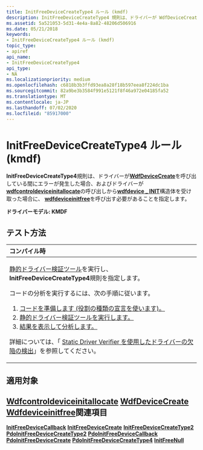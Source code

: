 ```yaml
---
title: InitFreeDeviceCreateType4 ルール (kmdf)
description: InitFreeDeviceCreateType4 規則は、ドライバーが WdfDeviceCreate を呼び出している間にエラーが発生した場合、およびドライバーが \_ WdfControlDeviceInitAllocate の呼び出しから wdfdevice INIT 構造体を受け取った場合に、WdfDeviceInitFree を呼び出す必要があることを指定します。
ms.assetid: 5a521053-5d31-4e4a-8a82-48206d506916
ms.date: 05/21/2018
keywords:
- InitFreeDeviceCreateType4 ルール (kmdf)
topic_type:
- apiref
api_name:
- InitFreeDeviceCreateType4
api_type:
- NA
ms.localizationpriority: medium
ms.openlocfilehash: c6818b3b3ffd93ea8a28f18b597eea8f224dc1ba
ms.sourcegitcommit: 82a9be3b3584f991e5121f8f46a972e04185fa52
ms.translationtype: MT
ms.contentlocale: ja-JP
ms.lasthandoff: 07/02/2020
ms.locfileid: "85917000"
---
```

# <a name="initfreedevicecreatetype4-rule-kmdf"></a>InitFreeDeviceCreateType4 ルール (kmdf)


**InitFreeDeviceCreateType4**規則は、ドライバーが[**WdfDeviceCreate**](https://docs.microsoft.com/windows-hardware/drivers/ddi/wdfdevice/nf-wdfdevice-wdfdevicecreate)を呼び出している間にエラーが発生した場合、およびドライバーが[**wdfcontroldeviceinitallocate**](https://docs.microsoft.com/windows-hardware/drivers/ddi/wdfcontrol/nf-wdfcontrol-wdfcontroldeviceinitallocate)の呼び出しから[**wdfdevice \_ INIT**](https://docs.microsoft.com/windows-hardware/drivers/wdf/wdfdevice_init)構造体を受け取った場合に、 [**wdfdeviceinitfree**](https://docs.microsoft.com/windows-hardware/drivers/ddi/wdfdevice/nf-wdfdevice-wdfdeviceinitfree)を呼び出す必要があることを指定します。

**ドライバーモデル: KMDF**

<a name="how-to-test"></a>テスト方法
-----------

<table>
<colgroup>
<col width="100%" />
</colgroup>
<thead>
<tr class="header">
<th align="left">コンパイル時</th>
</tr>
</thead>
<tbody>
<tr class="odd">
<td align="left"><p><a href="https://docs.microsoft.com/windows-hardware/drivers/devtest/static-driver-verifier" data-raw-source="[Static Driver Verifier](https://docs.microsoft.com/windows-hardware/drivers/devtest/static-driver-verifier)">静的ドライバー検証ツール</a>を実行し、 <strong>InitFreeDeviceCreateType4</strong>規則を指定します。</p>
コードの分析を実行するには、次の手順に従います。
<ol>
<li><a href="https://docs.microsoft.com/windows-hardware/drivers/devtest/using-static-driver-verifier-to-find-defects-in-drivers#preparing-your-source-code" data-raw-source="[Prepare your code (use role type declarations).](https://docs.microsoft.com/windows-hardware/drivers/devtest/using-static-driver-verifier-to-find-defects-in-drivers#preparing-your-source-code)">コードを準備します (役割の種類の宣言を使います)。</a></li>
<li><a href="https://docs.microsoft.com/windows-hardware/drivers/devtest/using-static-driver-verifier-to-find-defects-in-drivers#running-static-driver-verifier" data-raw-source="[Run Static Driver Verifier.](https://docs.microsoft.com/windows-hardware/drivers/devtest/using-static-driver-verifier-to-find-defects-in-drivers#running-static-driver-verifier)">静的ドライバー検証ツールを実行します。</a></li>
<li><a href="https://docs.microsoft.com/windows-hardware/drivers/devtest/using-static-driver-verifier-to-find-defects-in-drivers#viewing-and-analyzing-the-results" data-raw-source="[View and analyze the results.](https://docs.microsoft.com/windows-hardware/drivers/devtest/using-static-driver-verifier-to-find-defects-in-drivers#viewing-and-analyzing-the-results)">結果を表示して分析します。</a></li>
</ol>
<p>詳細については、「 <a href="https://docs.microsoft.com/windows-hardware/drivers/devtest/using-static-driver-verifier-to-find-defects-in-drivers" data-raw-source="[Using Static Driver Verifier to Find Defects in Drivers](https://docs.microsoft.com/windows-hardware/drivers/devtest/using-static-driver-verifier-to-find-defects-in-drivers)">Static Driver Verifier を使用したドライバーの欠陥の検出</a>」を参照してください。</p></td>
</tr>
</tbody>
</table>

<a name="applies-to"></a>適用対象
----------

[**Wdfcontroldeviceinitallocate**](https://docs.microsoft.com/windows-hardware/drivers/ddi/wdfcontrol/nf-wdfcontrol-wdfcontroldeviceinitallocate) 
[**WdfDeviceCreate**](https://docs.microsoft.com/windows-hardware/drivers/ddi/wdfdevice/nf-wdfdevice-wdfdevicecreate) 
[**Wdfdeviceinitfree**](https://docs.microsoft.com/windows-hardware/drivers/ddi/wdfdevice/nf-wdfdevice-wdfdeviceinitfree)関連項目
--------

[**InitFreeDeviceCallback**](kmdf-initfreedevicecallback.md) 
[**InitFreeDeviceCreate**](kmdf-initfreedevicecreate.md) 
[**InitFreeDeviceCreateType2**](kmdf-initfreedevicecreatetype2.md) 
[**PdoInitFreeDeviceCreateType2**](kmdf-pdoinitfreedevicecreatetype2.md) 
[**PdoInitFreeDeviceCallback**](kmdf-pdoinitfreedevicecallback.md) 
[**PdoInitFreeDeviceCreate**](kmdf-pdoinitfreedevicecreate.md) 
[**PdoInitFreeDeviceCreateType4**](kmdf-pdoinitfreedevicecreatetype4.md) 
[**InitFreeNull**](kmdf-initfreenull.md)
 

 





